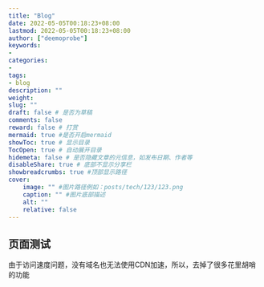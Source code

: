 ```yaml
---
title: "Blog"
date: 2022-05-05T00:18:23+08:00
lastmod: 2022-05-05T00:18:23+08:00
author: ["deemoprobe"]
keywords: 
- 
categories: 
- 
tags: 
- blog
description: ""
weight:
slug: ""
draft: false # 是否为草稿
comments: false
reward: false # 打赏
mermaid: true #是否开启mermaid
showToc: true # 显示目录
TocOpen: true # 自动展开目录
hidemeta: false # 是否隐藏文章的元信息，如发布日期、作者等
disableShare: true # 底部不显示分享栏
showbreadcrumbs: true #顶部显示路径
cover:
    image: "" #图片路径例如：posts/tech/123/123.png
    caption: "" #图片底部描述
    alt: ""
    relative: false
---
```





## 页面测试

由于访问速度问题，没有域名也无法使用CDN加速，所以，去掉了很多花里胡哨的功能
